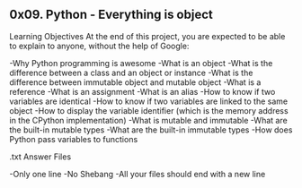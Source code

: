 0x09. Python - Everything is object
--------------------------------------

Learning Objectives
At the end of this project, you are expected to be able to explain to anyone, without the help of Google:

-Why Python programming is awesome
-What is an object
-What is the difference between a class and an object or instance
-What is the difference between immutable object and mutable object
-What is a reference
-What is an assignment
-What is an alias
-How to know if two variables are identical
-How to know if two variables are linked to the same object
-How to display the variable identifier (which is the memory address in the CPython implementation)
-What is mutable and immutable
-What are the built-in mutable types
-What are the built-in immutable types
-How does Python pass variables to functions

.txt Answer Files

-Only one line
-No Shebang
-All your files should end with a new line
